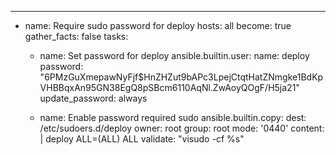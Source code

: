 ---
- name: Require sudo password for deploy
  hosts: all
  become: true
  gather_facts: false
  tasks:
    - name: Set password for deploy
      ansible.builtin.user:
        name: deploy
        password: "$6$PMzGuXmepawNyFjf$HnZHZut9bAPc3LpejCtqtHatZNmgke1BdKpVHBBqxAn95GN38EgQ8pSBcm6110AqNl.ZwAoyQOgF/H5ja21"
        update_password: always

    - name: Enable password required sudo
      ansible.builtin.copy:
        dest: /etc/sudoers.d/deploy
        owner: root
        group: root
        mode: '0440'
        content: |
          deploy ALL=(ALL) ALL
        validate: "visudo -cf %s"
